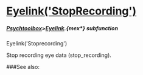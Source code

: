 # [Eyelink('StopRecording')](Eyelink-StopRecording) 
##### [Psychtoolbox](Psychtoolbox)>[Eyelink](Eyelink).{mex*} subfunction

Eyelink('Stoprecording')

Stop recording eye data (stop\_recording).  


###See also:

